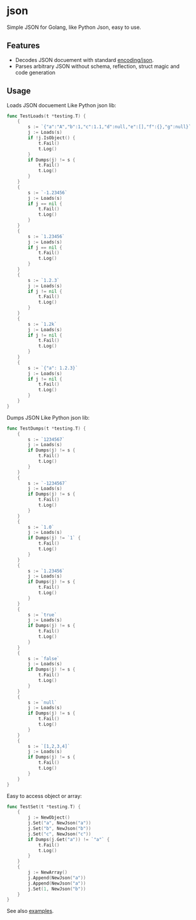 # json
Simple JSON for Golang, like Python Json, easy to use.

## Features

  * Decodes JSON docuement with standard [encoding/json](https://golang.org/pkg/encoding/json/).
  * Parses arbitrary JSON without schema, reflection, struct magic and code generation


## Usage

Loads JSON docuement Like Python json lib:
```go
func TestLoads(t *testing.T) {
    {
        s := `{"a":"A","b":1,"c":1.1,"d":null,"e":[],"f":{},"g":null}`
        j := Loads(s)
        if !j.IsObject() {
            t.Fail()
            t.Log()
        }
        if Dumps(j) != s {
            t.Fail()
            t.Log()
        }
    }
    {
        s := `-1.23456`
        j := Loads(s)
        if j == nil {
            t.Fail()
            t.Log()
        }
    }
    {
        s := `1.23456`
        j := Loads(s)
        if j == nil {
            t.Fail()
            t.Log()
        }
    }
    {
        s := `1.2.3`
        j := Loads(s)
        if j != nil {
            t.Fail()
            t.Log()
        }
    }
    {
        s := `1.2k`
        j := Loads(s)
        if j != nil {
            t.Fail()
            t.Log()
        }
    }
    {
        s := `{"a": 1.2.3}`
        j := Loads(s)
        if j != nil {
            t.Fail()
            t.Log()
        }
    }
}
```
Dumps JSON Like Python json lib:
```go
func TestDumps(t *testing.T) {
    {
        s := `1234567`
        j := Loads(s)
        if Dumps(j) != s {
            t.Fail()
            t.Log()
        }
    }
    {
        s := `-1234567`
        j := Loads(s)
        if Dumps(j) != s {
            t.Fail()
            t.Log()
        }
    }
    {
        s := `1.0`
        j := Loads(s)
        if Dumps(j) != `1` {
            t.Fail()
            t.Log()
        }
    }
    {
        s := `1.23456`
        j := Loads(s)
        if Dumps(j) != s {
            t.Fail()
            t.Log()
        }
    }
    {
        s := `true`
        j := Loads(s)
        if Dumps(j) != s {
            t.Fail()
            t.Log()
        }
    }
    {
        s := `false`
        j := Loads(s)
        if Dumps(j) != s {
            t.Fail()
            t.Log()
        }
    }
    {
        s := `null`
        j := Loads(s)
        if Dumps(j) != s {
            t.Fail()
            t.Log()
        }
    }
    {
        s := `[1,2,3,4]`
        j := Loads(s)
        if Dumps(j) != s {
            t.Fail()
            t.Log()
        }
    }
}
```

Easy to access object or array:
```go
func TestSet(t *testing.T) {
    {
        j := NewObject()
        j.Set("a", NewJson("a"))
        j.Set("b", NewJson("b"))
        j.Set("c", NewJson("c"))
        if Dumps(j.Get("a")) != `"a"` {
            t.Fail()
            t.Log()
        }
    }
    {
        j := NewArray()
        j.Append(NewJson("a"))
        j.Append(NewJson("a"))
        j.Set(1, NewJson("b"))
    }
}
```

See also [examples](https://github.com/zhengyuhong/json/blob/main/json_test.go).

